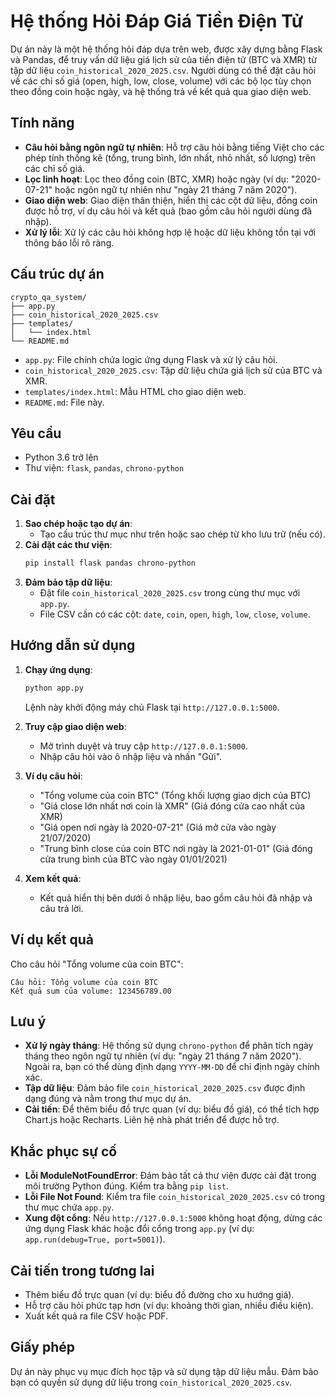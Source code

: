 # Hệ thống Hỏi Đáp Giá Tiền Điện Tử

Dự án này là một hệ thống hỏi đáp dựa trên web, được xây dựng bằng Flask và Pandas, để truy vấn dữ liệu giá lịch sử của tiền điện tử (BTC và XMR) từ tập dữ liệu `coin_historical_2020_2025.csv`. Người dùng có thể đặt câu hỏi về các chỉ số giá (open, high, low, close, volume) với các bộ lọc tùy chọn theo đồng coin hoặc ngày, và hệ thống trả về kết quả qua giao diện web.

## Tính năng
- **Câu hỏi bằng ngôn ngữ tự nhiên**: Hỗ trợ câu hỏi bằng tiếng Việt cho các phép tính thống kê (tổng, trung bình, lớn nhất, nhỏ nhất, số lượng) trên các chỉ số giá.
- **Lọc linh hoạt**: Lọc theo đồng coin (BTC, XMR) hoặc ngày (ví dụ: "2020-07-21" hoặc ngôn ngữ tự nhiên như "ngày 21 tháng 7 năm 2020").
- **Giao diện web**: Giao diện thân thiện, hiển thị các cột dữ liệu, đồng coin được hỗ trợ, ví dụ câu hỏi và kết quả (bao gồm câu hỏi người dùng đã nhập).
- **Xử lý lỗi**: Xử lý các câu hỏi không hợp lệ hoặc dữ liệu không tồn tại với thông báo lỗi rõ ràng.

## Cấu trúc dự án
```
crypto_qa_system/
├── app.py
├── coin_historical_2020_2025.csv
├── templates/
│   └── index.html
└── README.md
```

- `app.py`: File chính chứa logic ứng dụng Flask và xử lý câu hỏi.
- `coin_historical_2020_2025.csv`: Tập dữ liệu chứa giá lịch sử của BTC và XMR.
- `templates/index.html`: Mẫu HTML cho giao diện web.
- `README.md`: File này.

## Yêu cầu
- Python 3.6 trở lên
- Thư viện: `flask`, `pandas`, `chrono-python`

## Cài đặt
1. **Sao chép hoặc tạo dự án**:
   - Tạo cấu trúc thư mục như trên hoặc sao chép từ kho lưu trữ (nếu có).
2. **Cài đặt các thư viện**:
   ```bash
   pip install flask pandas chrono-python
   ```
3. **Đảm bảo tập dữ liệu**:
   - Đặt file `coin_historical_2020_2025.csv` trong cùng thư mục với `app.py`.
   - File CSV cần có các cột: `date`, `coin`, `open`, `high`, `low`, `close`, `volume`.

## Hướng dẫn sử dụng
1. **Chạy ứng dụng**:
   ```bash
   python app.py
   ```
   Lệnh này khởi động máy chủ Flask tại `http://127.0.0.1:5000`.

2. **Truy cập giao diện web**:
   - Mở trình duyệt và truy cập `http://127.0.0.1:5000`.
   - Nhập câu hỏi vào ô nhập liệu và nhấn "Gửi".

3. **Ví dụ câu hỏi**:
   - "Tổng volume của coin BTC" (Tổng khối lượng giao dịch của BTC)
   - "Giá close lớn nhất nơi coin là XMR" (Giá đóng cửa cao nhất của XMR)
   - "Giá open nơi ngày là 2020-07-21" (Giá mở cửa vào ngày 21/07/2020)
   - "Trung bình close của coin BTC nơi ngày là 2021-01-01" (Giá đóng cửa trung bình của BTC vào ngày 01/01/2021)

4. **Xem kết quả**:
   - Kết quả hiển thị bên dưới ô nhập liệu, bao gồm câu hỏi đã nhập và câu trả lời.

## Ví dụ kết quả
Cho câu hỏi "Tổng volume của coin BTC":
```
Câu hỏi: Tổng volume của coin BTC
Kết quả sum của volume: 123456789.00
```

## Lưu ý
- **Xử lý ngày tháng**: Hệ thống sử dụng `chrono-python` để phân tích ngày tháng theo ngôn ngữ tự nhiên (ví dụ: "ngày 21 tháng 7 năm 2020"). Ngoài ra, bạn có thể dùng định dạng `YYYY-MM-DD` để chỉ định ngày chính xác.
- **Tập dữ liệu**: Đảm bảo file `coin_historical_2020_2025.csv` được định dạng đúng và nằm trong thư mục dự án.
- **Cải tiến**: Để thêm biểu đồ trực quan (ví dụ: biểu đồ giá), có thể tích hợp Chart.js hoặc Recharts. Liên hệ nhà phát triển để được hỗ trợ.

## Khắc phục sự cố
- **Lỗi ModuleNotFoundError**: Đảm bảo tất cả thư viện được cài đặt trong môi trường Python đúng. Kiểm tra bằng `pip list`.
- **Lỗi File Not Found**: Kiểm tra file `coin_historical_2020_2025.csv` có trong thư mục chứa `app.py`.
- **Xung đột cổng**: Nếu `http://127.0.0.1:5000` không hoạt động, dừng các ứng dụng Flask khác hoặc đổi cổng trong `app.py` (ví dụ: `app.run(debug=True, port=5001)`).

## Cải tiến trong tương lai
- Thêm biểu đồ trực quan (ví dụ: biểu đồ đường cho xu hướng giá).
- Hỗ trợ câu hỏi phức tạp hơn (ví dụ: khoảng thời gian, nhiều điều kiện).
- Xuất kết quả ra file CSV hoặc PDF.

## Giấy phép
Dự án này phục vụ mục đích học tập và sử dụng tập dữ liệu mẫu. Đảm bảo bạn có quyền sử dụng dữ liệu trong `coin_historical_2020_2025.csv`.